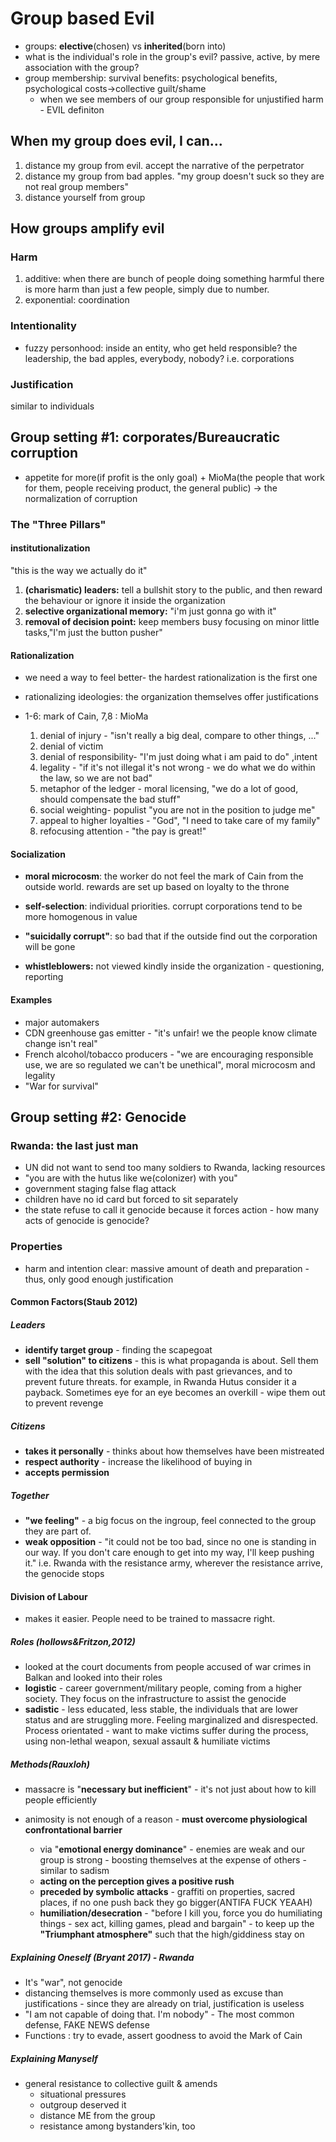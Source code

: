 # Group based Evil

* groups: **elective**(chosen) vs **inherited**(born into)
* what is the individual's role in the group's evil? passive, active, by mere association with the group?
* group membership: survival benefits: psychological benefits, psychological costs->collective guilt/shame
  * when we see members of our group responsible for unjustified harm - EVIL definiton

## When my group does evil, I can...

1. distance my group from evil. accept the narrative of the perpetrator 
2. distance my group from bad apples. "my group doesn't suck so they are not real group members"
3. distance yourself from group

## How groups amplify evil

### Harm

1. additive: when there are bunch of people doing something harmful there is more harm than just a few people, simply due to number.
2. exponential: coordination

### Intentionality

* fuzzy personhood: inside an entity, who get held responsible? the leadership, the bad apples, everybody, nobody? i.e. corporations 

### Justification

similar to individuals

## Group setting #1: corporates/Bureaucratic corruption

* appetite for more(if profit is the only goal) + MioMa(the people that work for them, people receiving product, the general public)  -> the normalization of corruption

### The "Three Pillars"

#### institutionalization

"this is the way we actually do it"

1. **(charismatic) leaders:** tell a bullshit story to the public, and then reward the behaviour or ignore it inside the organization
2. **selective organizational memory:** "i'm just gonna go with it"
3. **removal of decision point:** keep members busy focusing on minor little tasks,"I'm just the button pusher" 

#### Rationalization

* we need a way to feel better- the hardest rationalization is the first one

* rationalizing ideologies: the organization themselves offer justifications

* 1-6: mark of Cain, 7,8 : MioMa

  1. denial of injury - "isn't really a big deal, compare to other things, ..."
  2. denial of victim 
  3. denial of responsibility- "I'm just doing what i am paid to do" ,intent 
  4. legality - "if it's not illegal it's not wrong - we do what we do within the law, so we are not bad"
  5. metaphor of the ledger - moral licensing, "we do a lot of good, should compensate the bad stuff"
  6. social weighting- populist "you are not in the position to judge me"
  7. appeal to higher loyalties - "God", "I need to take care of my family"
  8. refocusing attention - "the pay is great!"

#### Socialization

* **moral microcosm**: the worker do not feel the mark of Cain from the outside world. rewards are set up based on loyalty to the throne

* **self-selection**: individual priorities. corrupt corporations tend to be more homogenous in value

* **"suicidally corrupt"**: so bad that if the outside find out the corporation will be gone

* **whistleblowers:** not viewed kindly inside the organization - questioning, reporting 


#### Examples
* major automakers
* CDN greenhouse gas emitter - "it's unfair! we the people know climate change isn't real"
* French alcohol/tobacco producers - "we are encouraging responsible use, we are so regulated we can't be unethical", moral microcosm and legality
* "War for survival"

## Group setting #2: Genocide

### Rwanda: the last just man

* UN did not want to send too many soldiers to Rwanda, lacking resources
* "you are with the hutus like we(colonizer) with you"
* government staging false flag attack
* children have no id card but forced to sit separately
* the state refuse to call it genocide because it forces action - how many acts of genocide is genocide?

### Properties

* harm and intention clear: massive amount of death and preparation - thus, only good enough justification

#### Common Factors(Staub 2012)

##### Leaders 

* **identify target group** - finding the scapegoat
* **sell "solution" to citizens** - this is what propaganda is about. Sell them with the idea that this solution deals with past grievances, and to prevent future threats. for example, in Rwanda Hutus consider it a payback. Sometimes eye for an eye becomes an overkill - wipe them out to prevent revenge

##### Citizens

* **takes it personally** - thinks about how themselves have been mistreated
* **respect authority** - increase the likelihood of buying in
* **accepts permission**

##### Together

* **"we feeling"** - a big focus on the ingroup, feel connected to the group they are part of.  
* **weak opposition** - "it could not be too bad, since no one is standing in our way. If you don't care enough to get into my way, I'll keep pushing it." i.e. Rwanda with the resistance army, wherever the resistance arrive, the genocide stops

#### Division of Labour 

* makes it easier. People need to be trained to massacre right. 

##### Roles (hollows&Fritzon,2012)

* looked at the court documents from people accused of war crimes in Balkan and looked into their roles
* **logistic** - career government/military people, coming from a higher society. They focus on the infrastructure to assist the genocide
* **sadistic** - less educated, less stable, the individuals that are lower status and are struggling more.  Feeling marginalized and disrespected. Process orientated -  want to make victims suffer during the process, using non-lethal weapon, sexual assault & humiliate victims

##### Methods(Rauxloh)

* massacre is "**necessary but inefficient**" - it's not just about how to kill people efficiently

* animosity is not enough of a reason - **must overcome physiological confrontational barrier**

  * via "**emotional energy dominance**" - enemies are weak and our group is strong - boosting themselves at the expense of others - similar to sadism
  * **acting on the perception gives a positive rush**
  * **preceded by symbolic attacks** - graffiti on properties, sacred places, if no one push back they go bigger(ANTIFA FUCK YEAAH) 
  * **humiliation/desecration** - "before I kill you, force you do humiliating things - sex act, killing games, plead and bargain" - to keep up the **"Triumphant atmosphere"** such that the high/giddiness stay on

##### Explaining Oneself (Bryant 2017) - Rwanda

* It's "war", not genocide 
* distancing themselves is more commonly used as excuse than justifications - since they are already on trial, justification is useless
* "I am not capable of doing that. I'm nobody" - The most common defense, FAKE NEWS defense
* Functions : try to evade, assert goodness to avoid the Mark of Cain

##### Explaining Manyself

* general resistance to collective guilt & amends
  * situational pressures
  * outgroup deserved it
  * distance ME from the group
  * resistance among bystanders'kin, too





